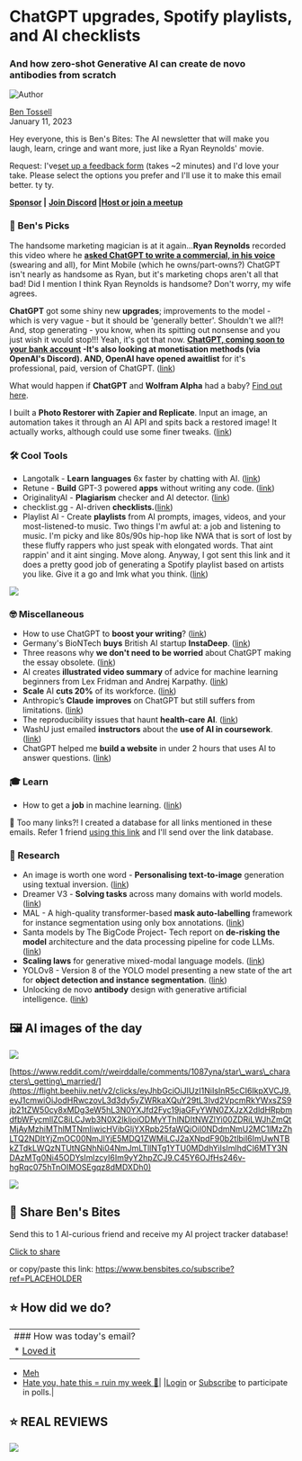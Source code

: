 # ChatGPT upgrades, Spotify playlists, and AI checklists

### And how zero-shot Generative AI can create de novo antibodies from scratch

![Author](https://media.beehiiv.com/cdn-cgi/image/format=auto,onerror=redirect/uploads/user/profile_picture/fc858b4d-39e3-4be1-abf4-2b55504e21a2/thumb_uJ4UYake_400x400.jpg)

[Ben Tossell](https://www.twitter.com/bentossell)  
January 11, 2023

Hey everyone, this is Ben's Bites: The AI newsletter that will make you laugh, learn, cringe and want more, just like a Ryan Reynolds' movie.

Request: I've[set up a feedback form](https://flight.beehiiv.net/v2/clicks/eyJhbGciOiJIUzI1NiIsInR5cCI6IkpXVCJ9.eyJ1cmwiOiJodHRwczovL2Zvcm1zLmdsZS9WS1QzMWlRWUx0NUx3a1ZjNiIsInBvc3RfaWQiOiI4MzJhOGU0Mi01ZmViLTRkNGItYmFmZC0yMDIzOGIxOGUxM2YiLCJwdWJsaWNhdGlvbl9pZCI6IjQ0N2Y2ZTYwLWUzNmEtNDY0Mi1iNmY4LTQ2YmViMTkwNDVlYyIsInZpc2l0X3Rva2VuIjoiZTA1MGRlN2QtZDM1NS00Y2E2LTg2YmYtOWU1ODVhNTQwN2FiIiwiaWF0IjoxNjc0MDMxODQ2Ljk4NCwiaXNzIjoib3JjaGlkIn0.4ANM2f15Xe1OzjOep6x8fiOc_YbVZMG3Bqhwf86m3V0) (takes ~2 minutes) and I'd love your take. Please select the options you prefer and I'll use it to make this email better. ty ty.

**[Sponsor](https://flight.beehiiv.net/v2/clicks/eyJhbGciOiJIUzI1NiIsInR5cCI6IkpXVCJ9.eyJ1cmwiOiJodHRwczovL3Nwb25zb3IuYmVuc2JpdGVzLmNvLyIsInBvc3RfaWQiOiI4MzJhOGU0Mi01ZmViLTRkNGItYmFmZC0yMDIzOGIxOGUxM2YiLCJwdWJsaWNhdGlvbl9pZCI6IjQ0N2Y2ZTYwLWUzNmEtNDY0Mi1iNmY4LTQ2YmViMTkwNDVlYyIsInZpc2l0X3Rva2VuIjoiZTA1MGRlN2QtZDM1NS00Y2E2LTg2YmYtOWU1ODVhNTQwN2FiIiwiaWF0IjoxNjc0MDMxODQ2Ljk4NSwiaXNzIjoib3JjaGlkIn0.zkj3daFTfjdRUvw6gBGt9N3KZL_SojDtnMelZdi4lqo) |** **[Join Discord](https://flight.beehiiv.net/v2/clicks/eyJhbGciOiJIUzI1NiIsInR5cCI6IkpXVCJ9.eyJ1cmwiOiJodHRwczovL2Rpc2NvcmQuZ2cvcWQ5Mk5LakRkRSIsInBvc3RfaWQiOiI4MzJhOGU0Mi01ZmViLTRkNGItYmFmZC0yMDIzOGIxOGUxM2YiLCJwdWJsaWNhdGlvbl9pZCI6IjQ0N2Y2ZTYwLWUzNmEtNDY0Mi1iNmY4LTQ2YmViMTkwNDVlYyIsInZpc2l0X3Rva2VuIjoiZTA1MGRlN2QtZDM1NS00Y2E2LTg2YmYtOWU1ODVhNTQwN2FiIiwiaWF0IjoxNjc0MDMxODQ2Ljk4NSwiaXNzIjoib3JjaGlkIn0.OrbEaxZa64QDvV1IA8p9XSB3WJ7w0I5LZ1bIrfc_h2k) |**[**Host or join a meetup**](https://flight.beehiiv.net/v2/clicks/eyJhbGciOiJIUzI1NiIsInR5cCI6IkpXVCJ9.eyJ1cmwiOiJodHRwczovL21lZXR1cHMuYmVuc2JpdGVzLmNvLyIsInBvc3RfaWQiOiI4MzJhOGU0Mi01ZmViLTRkNGItYmFmZC0yMDIzOGIxOGUxM2YiLCJwdWJsaWNhdGlvbl9pZCI6IjQ0N2Y2ZTYwLWUzNmEtNDY0Mi1iNmY4LTQ2YmViMTkwNDVlYyIsInZpc2l0X3Rva2VuIjoiZTA1MGRlN2QtZDM1NS00Y2E2LTg2YmYtOWU1ODVhNTQwN2FiIiwiaWF0IjoxNjc0MDMxODQ2Ljk4NSwiaXNzIjoib3JjaGlkIn0.bW_KA_W_H-k-Frp5Y8exBOMWZ82xRZ07H9PfeyEM988)

### **🤌 Ben's Picks**

The handsome marketing magician is at it again...**Ryan Reynolds** recorded this video where he **[asked ChatGPT to write a commercial, in his voice](https://flight.beehiiv.net/v2/clicks/eyJhbGciOiJIUzI1NiIsInR5cCI6IkpXVCJ9.eyJ1cmwiOiJodHRwczovL3d3dy55b3V0dWJlLmNvbS93YXRjaD92PV9lSGppZkVMSS1rIiwicG9zdF9pZCI6IjgzMmE4ZTQyLTVmZWItNGQ0Yi1iYWZkLTIwMjM4YjE4ZTEzZiIsInB1YmxpY2F0aW9uX2lkIjoiNDQ3ZjZlNjAtZTM2YS00NjQyLWI2ZjgtNDZiZWIxOTA0NWVjIiwidmlzaXRfdG9rZW4iOiJlMDUwZGU3ZC1kMzU1LTRjYTYtODZiZi05ZTU4NWE1NDA3YWIiLCJpYXQiOjE2NzQwMzE4NDYuOTg1LCJpc3MiOiJvcmNoaWQifQ.yqSig62QZLg138umQ_36XnfvEq0xW1I1fULS7c3CMm4)** (swearing and all), for Mint Mobile (which he owns/part-owns?) ChatGPT isn't nearly as handsome as Ryan, but it's marketing chops aren't all that bad! Did I mention I think Ryan Reynolds is handsome? Don't worry, my wife agrees.

**ChatGPT** got some shiny new **upgrades**; improvements to the model - which is very vague - but it should be 'generally better'. Shouldn't we all?! And, stop generating - you know, when its spitting out nonsense and you just wish it would stop!!! Yeah, it's got that now. **[ChatGPT, coming soon to your bank account](https://flight.beehiiv.net/v2/clicks/eyJhbGciOiJIUzI1NiIsInR5cCI6IkpXVCJ9.eyJ1cmwiOiJodHRwczovL3R3aXR0ZXIuY29tL2JlbnRvc3NlbGwvc3RhdHVzLzE2MTI4ODA1MzAyNzM0MDY5ODgiLCJwb3N0X2lkIjoiODMyYThlNDItNWZlYi00ZDRiLWJhZmQtMjAyMzhiMThlMTNmIiwicHVibGljYXRpb25faWQiOiI0NDdmNmU2MC1lMzZhLTQ2NDItYjZmOC00NmJlYjE5MDQ1ZWMiLCJ2aXNpdF90b2tlbiI6ImUwNTBkZTdkLWQzNTUtNGNhNi04NmJmLTllNTg1YTU0MDdhYiIsImlhdCI6MTY3NDAzMTg0Ni45ODUsImlzcyI6Im9yY2hpZCJ9.LCSIoFUnG5g2xBIcZ8RqEU3V5mzTLvrM5slPc2mCujc) -**It's also looking at monetisation methods (via OpenAI's Discord). AND, OpenAI have opened a**waitlist** for it's professional, paid, version of ChatGPT. ([<u>link</u>](https://flight.beehiiv.net/v2/clicks/eyJhbGciOiJIUzI1NiIsInR5cCI6IkpXVCJ9.eyJ1cmwiOiJodHRwczovL3R3aXR0ZXIuY29tL2dkYi9zdGF0dXMvMTYxMjk4NjEzNDA0ODY5ODM2OT9zPTIwJnQ9QUYyN3F2aklmc3daZm5RY28yOGREdyIsInBvc3RfaWQiOiI4MzJhOGU0Mi01ZmViLTRkNGItYmFmZC0yMDIzOGIxOGUxM2YiLCJwdWJsaWNhdGlvbl9pZCI6IjQ0N2Y2ZTYwLWUzNmEtNDY0Mi1iNmY4LTQ2YmViMTkwNDVlYyIsInZpc2l0X3Rva2VuIjoiZTA1MGRlN2QtZDM1NS00Y2E2LTg2YmYtOWU1ODVhNTQwN2FiIiwiaWF0IjoxNjc0MDMxODQ2Ljk4NSwiaXNzIjoib3JjaGlkIn0.9atucVLgtPsds8cIvbKtkg0gWG-X3aHzeAr7eLDGA9E))

What would happen if **ChatGPT** and **Wolfram Alpha** had a baby? [Find out here](https://flight.beehiiv.net/v2/clicks/eyJhbGciOiJIUzI1NiIsInR5cCI6IkpXVCJ9.eyJ1cmwiOiJodHRwczovL3dyaXRpbmdzLnN0ZXBoZW53b2xmcmFtLmNvbS8yMDIzLzAxL3dvbGZyYW1hbHBoYS1hcy10aGUtd2F5LXRvLWJyaW5nLWNvbXB1dGF0aW9uYWwta25vd2xlZGdlLXN1cGVycG93ZXJzLXRvLWNoYXRncHQvIiwicG9zdF9pZCI6IjgzMmE4ZTQyLTVmZWItNGQ0Yi1iYWZkLTIwMjM4YjE4ZTEzZiIsInB1YmxpY2F0aW9uX2lkIjoiNDQ3ZjZlNjAtZTM2YS00NjQyLWI2ZjgtNDZiZWIxOTA0NWVjIiwidmlzaXRfdG9rZW4iOiJlMDUwZGU3ZC1kMzU1LTRjYTYtODZiZi05ZTU4NWE1NDA3YWIiLCJpYXQiOjE2NzQwMzE4NDYuOTg1LCJpc3MiOiJvcmNoaWQifQ.IHzlzJOFbeFEgUc4gnvKJMzX8mwB-mF4CGorD01GgH8).

I built a **Photo Restorer with Zapier and Replicate**. Input an image, an automation takes it through an AI API and spits back a restored image! It actually works, although could use some finer tweaks. ([link](https://flight.beehiiv.net/v2/clicks/eyJhbGciOiJIUzI1NiIsInR5cCI6IkpXVCJ9.eyJ1cmwiOiJodHRwczovL3R3aXR0ZXIuY29tL2JlbnRvc3NlbGwvc3RhdHVzLzE2MTI4MjE1NTI0NDk0Mjk1MDQiLCJwb3N0X2lkIjoiODMyYThlNDItNWZlYi00ZDRiLWJhZmQtMjAyMzhiMThlMTNmIiwicHVibGljYXRpb25faWQiOiI0NDdmNmU2MC1lMzZhLTQ2NDItYjZmOC00NmJlYjE5MDQ1ZWMiLCJ2aXNpdF90b2tlbiI6ImUwNTBkZTdkLWQzNTUtNGNhNi04NmJmLTllNTg1YTU0MDdhYiIsImlhdCI6MTY3NDAzMTg0Ni45ODUsImlzcyI6Im9yY2hpZCJ9.BCfzEqRAG7pW9CetczMmtqcHNdcWrQkHBBmw-KzY-d4))

### **🛠️ Cool Tools**

* Langotalk - **Learn** **languages** 6x faster by chatting with AI. ([<u>link</u>](https://flight.beehiiv.net/v2/clicks/eyJhbGciOiJIUzI1NiIsInR5cCI6IkpXVCJ9.eyJ1cmwiOiJodHRwOi8vbGFuZ290YWxrLm9yZyIsInBvc3RfaWQiOiI4MzJhOGU0Mi01ZmViLTRkNGItYmFmZC0yMDIzOGIxOGUxM2YiLCJwdWJsaWNhdGlvbl9pZCI6IjQ0N2Y2ZTYwLWUzNmEtNDY0Mi1iNmY4LTQ2YmViMTkwNDVlYyIsInZpc2l0X3Rva2VuIjoiZTA1MGRlN2QtZDM1NS00Y2E2LTg2YmYtOWU1ODVhNTQwN2FiIiwiaWF0IjoxNjc0MDMxODQ2Ljk4NSwiaXNzIjoib3JjaGlkIn0.Y5mu7tUhqXy1Ii1RgLBLapU57_WMkW9H8kjNVCqvVQk))
* Retune - **Build** GPT-3 powered **apps** without writing any code. ([<u>link</u>](https://flight.beehiiv.net/v2/clicks/eyJhbGciOiJIUzI1NiIsInR5cCI6IkpXVCJ9.eyJ1cmwiOiJodHRwczovL3JldHVuZS5zby8iLCJwb3N0X2lkIjoiODMyYThlNDItNWZlYi00ZDRiLWJhZmQtMjAyMzhiMThlMTNmIiwicHVibGljYXRpb25faWQiOiI0NDdmNmU2MC1lMzZhLTQ2NDItYjZmOC00NmJlYjE5MDQ1ZWMiLCJ2aXNpdF90b2tlbiI6ImUwNTBkZTdkLWQzNTUtNGNhNi04NmJmLTllNTg1YTU0MDdhYiIsImlhdCI6MTY3NDAzMTg0Ni45ODUsImlzcyI6Im9yY2hpZCJ9.ZpFcEONzrN5iXD2JC_NWFLUFafFA-rX9swf10dEqirk))
* OriginalityAI - **Plagiarism** checker and AI detector. ([link](https://flight.beehiiv.net/v2/clicks/eyJhbGciOiJIUzI1NiIsInR5cCI6IkpXVCJ9.eyJ1cmwiOiJodHRwczovL29yaWdpbmFsaXR5LmFpLyIsInBvc3RfaWQiOiI4MzJhOGU0Mi01ZmViLTRkNGItYmFmZC0yMDIzOGIxOGUxM2YiLCJwdWJsaWNhdGlvbl9pZCI6IjQ0N2Y2ZTYwLWUzNmEtNDY0Mi1iNmY4LTQ2YmViMTkwNDVlYyIsInZpc2l0X3Rva2VuIjoiZTA1MGRlN2QtZDM1NS00Y2E2LTg2YmYtOWU1ODVhNTQwN2FiIiwiaWF0IjoxNjc0MDMxODQ2Ljk4NSwiaXNzIjoib3JjaGlkIn0.0wEU4jMnrGf9tx11LleL2Apy2Jtor-jW8lTx0u0q3WQ))
* checklist.gg - AI-driven **checklists.**([link](https://flight.beehiiv.net/v2/clicks/eyJhbGciOiJIUzI1NiIsInR5cCI6IkpXVCJ9.eyJ1cmwiOiJodHRwczovL2NoZWNrbGlzdC5nZy8iLCJwb3N0X2lkIjoiODMyYThlNDItNWZlYi00ZDRiLWJhZmQtMjAyMzhiMThlMTNmIiwicHVibGljYXRpb25faWQiOiI0NDdmNmU2MC1lMzZhLTQ2NDItYjZmOC00NmJlYjE5MDQ1ZWMiLCJ2aXNpdF90b2tlbiI6ImUwNTBkZTdkLWQzNTUtNGNhNi04NmJmLTllNTg1YTU0MDdhYiIsImlhdCI6MTY3NDAzMTg0Ni45ODUsImlzcyI6Im9yY2hpZCJ9.EWIsU1njyVkL36_5Pkj6usjxXcTLpK0ZGhcRYBuCmDc))
* Playlist AI - Create **playlists** from AI prompts, images, videos, and your most-listened-to music. Two things I'm awful at: a job and listening to music. I'm picky and like 80s/90s hip-hop like NWA that is sort of lost by these fluffy rappers who just speak with elongated words. That aint rappin' and it aint singing. Move along. Anyway, I got sent this link and it does a pretty good job of generating a Spotify playlist based on artists you like. Give it a go and lmk what you think. ([<u>link</u>](https://flight.beehiiv.net/v2/clicks/eyJhbGciOiJIUzI1NiIsInR5cCI6IkpXVCJ9.eyJ1cmwiOiJodHRwczovL3d3dy5wbGF5bGlzdGFpLmFwcC8iLCJwb3N0X2lkIjoiODMyYThlNDItNWZlYi00ZDRiLWJhZmQtMjAyMzhiMThlMTNmIiwicHVibGljYXRpb25faWQiOiI0NDdmNmU2MC1lMzZhLTQ2NDItYjZmOC00NmJlYjE5MDQ1ZWMiLCJ2aXNpdF90b2tlbiI6ImUwNTBkZTdkLWQzNTUtNGNhNi04NmJmLTllNTg1YTU0MDdhYiIsImlhdCI6MTY3NDAzMTg0Ni45ODUsImlzcyI6Im9yY2hpZCJ9.Bt-wmxd4mKD9S1M0eLlxHoTW-4sJY9pzimlpjADR1aA))

![](https://media.beehiiv.com/cdn-cgi/image/format=auto,onerror=redirect/uploads/asset/file/eb74bd1e-b0a3-4baa-a200-a5e7eb764447/460x0w.png)

### **🤓 Miscellaneous**

* How to use ChatGPT to **boost your writing**? ([<u>link</u>](https://flight.beehiiv.net/v2/clicks/eyJhbGciOiJIUzI1NiIsInR5cCI6IkpXVCJ9.eyJ1cmwiOiJodHRwczovL29uZXVzZWZ1bHRoaW5nLnN1YnN0YWNrLmNvbS9wL2hvdy10by11c2UtY2hhdGdwdC10by1ib29zdC15b3VyIiwicG9zdF9pZCI6IjgzMmE4ZTQyLTVmZWItNGQ0Yi1iYWZkLTIwMjM4YjE4ZTEzZiIsInB1YmxpY2F0aW9uX2lkIjoiNDQ3ZjZlNjAtZTM2YS00NjQyLWI2ZjgtNDZiZWIxOTA0NWVjIiwidmlzaXRfdG9rZW4iOiJlMDUwZGU3ZC1kMzU1LTRjYTYtODZiZi05ZTU4NWE1NDA3YWIiLCJpYXQiOjE2NzQwMzE4NDYuOTg1LCJpc3MiOiJvcmNoaWQifQ.9BPdrn5q4Q9MZuieq7g7kc5oT_8zqrrM4yS3_UfI8As))
* Germany's BioNTech **buys** British AI startup **InstaDeep**. ([<u>link</u>](https://flight.beehiiv.net/v2/clicks/eyJhbGciOiJIUzI1NiIsInR5cCI6IkpXVCJ9.eyJ1cmwiOiJodHRwczovL3d3dy5yZXV0ZXJzLmNvbS9tYXJrZXRzL2RlYWxzL2Jpb250ZWNoLWFjcXVpcmUtYnJpdGlzaC1hcnRpZmljaWFsLWludGVsbGlnZW5jZS1zdGFydHVwLWluc3RhZGVlcC0yMDIzLTAxLTEwLyIsInBvc3RfaWQiOiI4MzJhOGU0Mi01ZmViLTRkNGItYmFmZC0yMDIzOGIxOGUxM2YiLCJwdWJsaWNhdGlvbl9pZCI6IjQ0N2Y2ZTYwLWUzNmEtNDY0Mi1iNmY4LTQ2YmViMTkwNDVlYyIsInZpc2l0X3Rva2VuIjoiZTA1MGRlN2QtZDM1NS00Y2E2LTg2YmYtOWU1ODVhNTQwN2FiIiwiaWF0IjoxNjc0MDMxODQ2Ljk4NSwiaXNzIjoib3JjaGlkIn0.n_SeKXtHCD_oeiBA4P-G8pQYBlJH0FkljR5-0_P238w))
* Three reasons why **we don't need to be worried** about ChatGPT making the essay obsolete. ([<u>link</u>](https://flight.beehiiv.net/v2/clicks/eyJhbGciOiJIUzI1NiIsInR5cCI6IkpXVCJ9.eyJ1cmwiOiJodHRwczovL2Jsb2cuYW50aW1hdHRlci5zeXN0ZW1zL2NoYXRncHQtYWludC1nb3Qtbm90aGluLW9uLW1lLyIsInBvc3RfaWQiOiI4MzJhOGU0Mi01ZmViLTRkNGItYmFmZC0yMDIzOGIxOGUxM2YiLCJwdWJsaWNhdGlvbl9pZCI6IjQ0N2Y2ZTYwLWUzNmEtNDY0Mi1iNmY4LTQ2YmViMTkwNDVlYyIsInZpc2l0X3Rva2VuIjoiZTA1MGRlN2QtZDM1NS00Y2E2LTg2YmYtOWU1ODVhNTQwN2FiIiwiaWF0IjoxNjc0MDMxODQ2Ljk4NSwiaXNzIjoib3JjaGlkIn0.p1xBGLse5xcuN_nv5evc9mcPwtgsxAZgbqvCLzgnCM0))
* AI creates **illustrated video summary** of advice for machine learning beginners from Lex Fridman and Andrej Karpathy. ([<u>link</u>](https://flight.beehiiv.net/v2/clicks/eyJhbGciOiJIUzI1NiIsInR5cCI6IkpXVCJ9.eyJ1cmwiOiJodHRwczovL3R3aXR0ZXIuY29tL2p1YW5jb3BpODEvc3RhdHVzLzE2MTI5MDM3MjM2OTI2MTM2MzIiLCJwb3N0X2lkIjoiODMyYThlNDItNWZlYi00ZDRiLWJhZmQtMjAyMzhiMThlMTNmIiwicHVibGljYXRpb25faWQiOiI0NDdmNmU2MC1lMzZhLTQ2NDItYjZmOC00NmJlYjE5MDQ1ZWMiLCJ2aXNpdF90b2tlbiI6ImUwNTBkZTdkLWQzNTUtNGNhNi04NmJmLTllNTg1YTU0MDdhYiIsImlhdCI6MTY3NDAzMTg0Ni45ODUsImlzcyI6Im9yY2hpZCJ9.sWJ9u0oHxrgAn2hNiHSy4VlWAG2JfYtHp4YuGxti2vw))
* **Scale** AI **cuts 20%** of its workforce. ([<u>link</u>](https://flight.beehiiv.net/v2/clicks/eyJhbGciOiJIUzI1NiIsInR5cCI6IkpXVCJ9.eyJ1cmwiOiJodHRwczovL3RlY2hjcnVuY2guY29tLzIwMjMvMDEvMTAvc2NhbGUtYWktY3V0cy0yMC1vZi1pdHMtd29ya2ZvcmNlIiwicG9zdF9pZCI6IjgzMmE4ZTQyLTVmZWItNGQ0Yi1iYWZkLTIwMjM4YjE4ZTEzZiIsInB1YmxpY2F0aW9uX2lkIjoiNDQ3ZjZlNjAtZTM2YS00NjQyLWI2ZjgtNDZiZWIxOTA0NWVjIiwidmlzaXRfdG9rZW4iOiJlMDUwZGU3ZC1kMzU1LTRjYTYtODZiZi05ZTU4NWE1NDA3YWIiLCJpYXQiOjE2NzQwMzE4NDYuOTg1LCJpc3MiOiJvcmNoaWQifQ.ZZqv0SO61EBgSICJQEVgYjyqxW2Fpqsbz5UB5fwusz0))
* Anthropic’s **Claude** **improves** on ChatGPT but still suffers from limitations. ([<u>link</u>](https://flight.beehiiv.net/v2/clicks/eyJhbGciOiJIUzI1NiIsInR5cCI6IkpXVCJ9.eyJ1cmwiOiJodHRwczovL3RlY2hjcnVuY2guY29tLzIwMjMvMDEvMDkvYW50aHJvcGljcy1jbGF1ZGUtaW1wcm92ZXMtb24tY2hhdGdwdC1idXQtc3RpbGwtc3VmZmVycy1mcm9tLWxpbWl0YXRpb25zLyIsInBvc3RfaWQiOiI4MzJhOGU0Mi01ZmViLTRkNGItYmFmZC0yMDIzOGIxOGUxM2YiLCJwdWJsaWNhdGlvbl9pZCI6IjQ0N2Y2ZTYwLWUzNmEtNDY0Mi1iNmY4LTQ2YmViMTkwNDVlYyIsInZpc2l0X3Rva2VuIjoiZTA1MGRlN2QtZDM1NS00Y2E2LTg2YmYtOWU1ODVhNTQwN2FiIiwiaWF0IjoxNjc0MDMxODQ2Ljk4NSwiaXNzIjoib3JjaGlkIn0.FHVg9A-b_9g04_Em1fkEB0gPc4Spts0PLvOeStwsLto))
* The reproducibility issues that haunt **health-care AI**. ([<u>link</u>](https://flight.beehiiv.net/v2/clicks/eyJhbGciOiJIUzI1NiIsInR5cCI6IkpXVCJ9.eyJ1cmwiOiJodHRwczovL3d3dy5uYXR1cmUuY29tL2FydGljbGVzL2Q0MTU4Ni0wMjMtMDAwMjMtMiIsInBvc3RfaWQiOiI4MzJhOGU0Mi01ZmViLTRkNGItYmFmZC0yMDIzOGIxOGUxM2YiLCJwdWJsaWNhdGlvbl9pZCI6IjQ0N2Y2ZTYwLWUzNmEtNDY0Mi1iNmY4LTQ2YmViMTkwNDVlYyIsInZpc2l0X3Rva2VuIjoiZTA1MGRlN2QtZDM1NS00Y2E2LTg2YmYtOWU1ODVhNTQwN2FiIiwiaWF0IjoxNjc0MDMxODQ2Ljk4NSwiaXNzIjoib3JjaGlkIn0.zBHIapiqf8r2k69eAVm8-sRGoJ-KOqT_STzMkcegix4))
* WashU just emailed **instructors** about the **use of AI in coursework**. ([<u>link</u>](https://flight.beehiiv.net/v2/clicks/eyJhbGciOiJIUzI1NiIsInR5cCI6IkpXVCJ9.eyJ1cmwiOiJodHRwczovL3R3aXR0ZXIuY29tL2plZmZyZXlybWlsbG1hbi9zdGF0dXMvMTYxMjg0MjU3MjI0MTU2Nzc0NCIsInBvc3RfaWQiOiI4MzJhOGU0Mi01ZmViLTRkNGItYmFmZC0yMDIzOGIxOGUxM2YiLCJwdWJsaWNhdGlvbl9pZCI6IjQ0N2Y2ZTYwLWUzNmEtNDY0Mi1iNmY4LTQ2YmViMTkwNDVlYyIsInZpc2l0X3Rva2VuIjoiZTA1MGRlN2QtZDM1NS00Y2E2LTg2YmYtOWU1ODVhNTQwN2FiIiwiaWF0IjoxNjc0MDMxODQ2Ljk4NiwiaXNzIjoib3JjaGlkIn0.AMONhDYd_Al2ZO0hyv02YBOrS1SXVvX8ipWJsVESVso))
* ChatGPT helped me **build a website** in under 2 hours that uses AI to answer questions. ([<u>link</u>](https://flight.beehiiv.net/v2/clicks/eyJhbGciOiJIUzI1NiIsInR5cCI6IkpXVCJ9.eyJ1cmwiOiJodHRwczovL3R3aXR0ZXIuY29tL3Nod25obGwvc3RhdHVzLzE2MTI4NzcyMjc3OTE2ODM2MDQiLCJwb3N0X2lkIjoiODMyYThlNDItNWZlYi00ZDRiLWJhZmQtMjAyMzhiMThlMTNmIiwicHVibGljYXRpb25faWQiOiI0NDdmNmU2MC1lMzZhLTQ2NDItYjZmOC00NmJlYjE5MDQ1ZWMiLCJ2aXNpdF90b2tlbiI6ImUwNTBkZTdkLWQzNTUtNGNhNi04NmJmLTllNTg1YTU0MDdhYiIsImlhdCI6MTY3NDAzMTg0Ni45ODYsImlzcyI6Im9yY2hpZCJ9.id_FToEQpnUzIWeOjmm2jkMAAarjwViWkHcAsp6h9M4))

### **🎓 Learn**

* How to get a **job** in machine learning. ([<u>link</u>](https://flight.beehiiv.net/v2/clicks/eyJhbGciOiJIUzI1NiIsInR5cCI6IkpXVCJ9.eyJ1cmwiOiJodHRwczovL3d3dy55b3V0dWJlLmNvbS93YXRjaD92PXM4ZWRybXNmVmtzIiwicG9zdF9pZCI6IjgzMmE4ZTQyLTVmZWItNGQ0Yi1iYWZkLTIwMjM4YjE4ZTEzZiIsInB1YmxpY2F0aW9uX2lkIjoiNDQ3ZjZlNjAtZTM2YS00NjQyLWI2ZjgtNDZiZWIxOTA0NWVjIiwidmlzaXRfdG9rZW4iOiJlMDUwZGU3ZC1kMzU1LTRjYTYtODZiZi05ZTU4NWE1NDA3YWIiLCJpYXQiOjE2NzQwMzE4NDYuOTg2LCJpc3MiOiJvcmNoaWQifQ.jD1bZ9fu3_0PhRX0k7FPMuTLxRCRzNBMIsgvaZ4JELo))

👋 Too many links?! I created a database for all links mentioned in these emails. Refer 1 friend [using this link](https://flight.beehiiv.net/v2/clicks/eyJhbGciOiJIUzI1NiIsInR5cCI6IkpXVCJ9.eyJ1cmwiOiJodHRwczovL3d3dy5iZW5zYml0ZXMuY28vc3Vic2NyaWJlP3JlZj1QTEFDRUhPTERFUiIsInBvc3RfaWQiOiI4MzJhOGU0Mi01ZmViLTRkNGItYmFmZC0yMDIzOGIxOGUxM2YiLCJwdWJsaWNhdGlvbl9pZCI6IjQ0N2Y2ZTYwLWUzNmEtNDY0Mi1iNmY4LTQ2YmViMTkwNDVlYyIsInZpc2l0X3Rva2VuIjoiZTA1MGRlN2QtZDM1NS00Y2E2LTg2YmYtOWU1ODVhNTQwN2FiIiwiaWF0IjoxNjc0MDMxODQ2Ljk4NiwiaXNzIjoib3JjaGlkIn0.bzS4gfVDx-VTjz5lgrRWmskL-hVesw5Hdo2n_dEsmA8) and I'll send over the link database.

### **🔬 Research**

* An image is worth one word - **Personalising text-to-image** generation using textual inversion. ([<u>link</u>](https://flight.beehiiv.net/v2/clicks/eyJhbGciOiJIUzI1NiIsInR5cCI6IkpXVCJ9.eyJ1cmwiOiJodHRwczovL3RleHR1YWwtaW52ZXJzaW9uLmdpdGh1Yi5pby8iLCJwb3N0X2lkIjoiODMyYThlNDItNWZlYi00ZDRiLWJhZmQtMjAyMzhiMThlMTNmIiwicHVibGljYXRpb25faWQiOiI0NDdmNmU2MC1lMzZhLTQ2NDItYjZmOC00NmJlYjE5MDQ1ZWMiLCJ2aXNpdF90b2tlbiI6ImUwNTBkZTdkLWQzNTUtNGNhNi04NmJmLTllNTg1YTU0MDdhYiIsImlhdCI6MTY3NDAzMTg0Ni45ODYsImlzcyI6Im9yY2hpZCJ9.dPT9366fug71hi_ZSLoe36Wo_Fgs5CP23dtzpCj9SUc))
* Dreamer V3 - **Solving tasks** across many domains with world models. ([<u>link</u>](https://flight.beehiiv.net/v2/clicks/eyJhbGciOiJIUzI1NiIsInR5cCI6IkpXVCJ9.eyJ1cmwiOiJodHRwczovL2FyeGl2Lm9yZy9hYnMvMjMwMS4wNDEwNCIsInBvc3RfaWQiOiI4MzJhOGU0Mi01ZmViLTRkNGItYmFmZC0yMDIzOGIxOGUxM2YiLCJwdWJsaWNhdGlvbl9pZCI6IjQ0N2Y2ZTYwLWUzNmEtNDY0Mi1iNmY4LTQ2YmViMTkwNDVlYyIsInZpc2l0X3Rva2VuIjoiZTA1MGRlN2QtZDM1NS00Y2E2LTg2YmYtOWU1ODVhNTQwN2FiIiwiaWF0IjoxNjc0MDMxODQ2Ljk4NiwiaXNzIjoib3JjaGlkIn0.FC1taJoieZ3KwhT07OzDRI-zqPYZSjOWNxCm3PxeInI))
* MAL - A high-quality transformer-based **mask auto-labelling** framework for instance segmentation using only box annotations. ([<u>link</u>](https://flight.beehiiv.net/v2/clicks/eyJhbGciOiJIUzI1NiIsInR5cCI6IkpXVCJ9.eyJ1cmwiOiJodHRwczovL2FyeGl2Lm9yZy9hYnMvMjMwMS4wMzk5MiIsInBvc3RfaWQiOiI4MzJhOGU0Mi01ZmViLTRkNGItYmFmZC0yMDIzOGIxOGUxM2YiLCJwdWJsaWNhdGlvbl9pZCI6IjQ0N2Y2ZTYwLWUzNmEtNDY0Mi1iNmY4LTQ2YmViMTkwNDVlYyIsInZpc2l0X3Rva2VuIjoiZTA1MGRlN2QtZDM1NS00Y2E2LTg2YmYtOWU1ODVhNTQwN2FiIiwiaWF0IjoxNjc0MDMxODQ2Ljk4NiwiaXNzIjoib3JjaGlkIn0.VWoGy7wRoYvK-T_4eMHBCWqL7VU9akfKNdKR-RZ_USE))
* Santa models by The BigCode Project- Tech report on **de-risking the model** architecture and the data processing pipeline for code LLMs. ([<u>link</u>](https://flight.beehiiv.net/v2/clicks/eyJhbGciOiJIUzI1NiIsInR5cCI6IkpXVCJ9.eyJ1cmwiOiJodHRwczovL2FyeGl2Lm9yZy9hYnMvMjMwMS4wMzk4OCIsInBvc3RfaWQiOiI4MzJhOGU0Mi01ZmViLTRkNGItYmFmZC0yMDIzOGIxOGUxM2YiLCJwdWJsaWNhdGlvbl9pZCI6IjQ0N2Y2ZTYwLWUzNmEtNDY0Mi1iNmY4LTQ2YmViMTkwNDVlYyIsInZpc2l0X3Rva2VuIjoiZTA1MGRlN2QtZDM1NS00Y2E2LTg2YmYtOWU1ODVhNTQwN2FiIiwiaWF0IjoxNjc0MDMxODQ2Ljk4NiwiaXNzIjoib3JjaGlkIn0.QU29vcMzqst6hzDwykEz7GrAowy1CN2NCQaRw85n70Q))
* **Scaling laws** for generative mixed-modal language models. ([<u>link</u>](https://flight.beehiiv.net/v2/clicks/eyJhbGciOiJIUzI1NiIsInR5cCI6IkpXVCJ9.eyJ1cmwiOiJodHRwczovL2FyeGl2Lm9yZy9hYnMvMjMwMS4wMzcyOCIsInBvc3RfaWQiOiI4MzJhOGU0Mi01ZmViLTRkNGItYmFmZC0yMDIzOGIxOGUxM2YiLCJwdWJsaWNhdGlvbl9pZCI6IjQ0N2Y2ZTYwLWUzNmEtNDY0Mi1iNmY4LTQ2YmViMTkwNDVlYyIsInZpc2l0X3Rva2VuIjoiZTA1MGRlN2QtZDM1NS00Y2E2LTg2YmYtOWU1ODVhNTQwN2FiIiwiaWF0IjoxNjc0MDMxODQ2Ljk4NiwiaXNzIjoib3JjaGlkIn0.XXzMwSlrsPfIMrMfYuiiOv3CPa8qysnRMtoKd7tLqmM))
* YOLOv8 - Version 8 of the YOLO model presenting a new state of the art for **object detection and instance segmentation**. ([<u>link</u>](https://flight.beehiiv.net/v2/clicks/eyJhbGciOiJIUzI1NiIsInR5cCI6IkpXVCJ9.eyJ1cmwiOiJodHRwczovL2Jsb2cucm9ib2Zsb3cuY29tL3doYXRzLW5ldy1pbi15b2xvdjgvIiwicG9zdF9pZCI6IjgzMmE4ZTQyLTVmZWItNGQ0Yi1iYWZkLTIwMjM4YjE4ZTEzZiIsInB1YmxpY2F0aW9uX2lkIjoiNDQ3ZjZlNjAtZTM2YS00NjQyLWI2ZjgtNDZiZWIxOTA0NWVjIiwidmlzaXRfdG9rZW4iOiJlMDUwZGU3ZC1kMzU1LTRjYTYtODZiZi05ZTU4NWE1NDA3YWIiLCJpYXQiOjE2NzQwMzE4NDYuOTg2LCJpc3MiOiJvcmNoaWQifQ.jsBXQUX8aWZkGsgz5yjtutU9riO7M1aUTGqywbm5VRY))
* Unlocking de novo **antibody** design with generative artificial intelligence. ([link](https://flight.beehiiv.net/v2/clicks/eyJhbGciOiJIUzI1NiIsInR5cCI6IkpXVCJ9.eyJ1cmwiOiJodHRwczovL3d3dy5iaW9yeGl2Lm9yZy9jb250ZW50LzEwLjExMDEvMjAyMy4wMS4wOC41MjMxODd2MSIsInBvc3RfaWQiOiI4MzJhOGU0Mi01ZmViLTRkNGItYmFmZC0yMDIzOGIxOGUxM2YiLCJwdWJsaWNhdGlvbl9pZCI6IjQ0N2Y2ZTYwLWUzNmEtNDY0Mi1iNmY4LTQ2YmViMTkwNDVlYyIsInZpc2l0X3Rva2VuIjoiZTA1MGRlN2QtZDM1NS00Y2E2LTg2YmYtOWU1ODVhNTQwN2FiIiwiaWF0IjoxNjc0MDMxODQ2Ljk4NiwiaXNzIjoib3JjaGlkIn0.JJmiDtmuRJogeSiqaXKbuWpAkoR0rULWIqbqZsO5JpM))

## **🖼 AI images of the day**

![](https://media.beehiiv.com/cdn-cgi/image/format=auto,onerror=redirect/uploads/asset/file/1f029c2a-c37c-409c-8942-46ba404aa5ab/6043knelf7ba1.png)

[https://www.reddit.com/r/weirddalle/comments/1087yna/star\_wars\_characters\_getting\_married/](https://flight.beehiiv.net/v2/clicks/eyJhbGciOiJIUzI1NiIsInR5cCI6IkpXVCJ9.eyJ1cmwiOiJodHRwczovL3d3dy5yZWRkaXQuY29tL3Ivd2VpcmRkYWxsZS9jb21tZW50cy8xMDg3eW5hL3N0YXJfd2Fyc19jaGFyYWN0ZXJzX2dldHRpbmdfbWFycmllZC8iLCJwb3N0X2lkIjoiODMyYThlNDItNWZlYi00ZDRiLWJhZmQtMjAyMzhiMThlMTNmIiwicHVibGljYXRpb25faWQiOiI0NDdmNmU2MC1lMzZhLTQ2NDItYjZmOC00NmJlYjE5MDQ1ZWMiLCJ2aXNpdF90b2tlbiI6ImUwNTBkZTdkLWQzNTUtNGNhNi04NmJmLTllNTg1YTU0MDdhYiIsImlhdCI6MTY3NDAzMTg0Ni45ODYsImlzcyI6Im9yY2hpZCJ9.C45Y6OJfHs246v-hgRqc075hTnOIMOSEgqz8dMDXDh0)

![](https://media.beehiiv.com/cdn-cgi/image/format=auto,onerror=redirect/uploads/asset/file/b1d920b7-6cb9-4532-993d-680180906162/oelaonelf7ba1.png)

## **🤗 Share Ben's Bites**

Send this to 1 AI-curious friend and receive my AI project tracker database!

[Click to share](https://flight.beehiiv.net/v2/clicks/eyJhbGciOiJIUzI1NiIsInR5cCI6IkpXVCJ9.eyJ1cmwiOiJodHRwczovL3d3dy5iZW5zYml0ZXMuY28vc3Vic2NyaWJlP3JlZj1QTEFDRUhPTERFUiIsInBvc3RfaWQiOiI4MzJhOGU0Mi01ZmViLTRkNGItYmFmZC0yMDIzOGIxOGUxM2YiLCJwdWJsaWNhdGlvbl9pZCI6IjQ0N2Y2ZTYwLWUzNmEtNDY0Mi1iNmY4LTQ2YmViMTkwNDVlYyIsInZpc2l0X3Rva2VuIjoiZTA1MGRlN2QtZDM1NS00Y2E2LTg2YmYtOWU1ODVhNTQwN2FiIiwiaWF0IjoxNjc0MDMxODQ2Ljk4NiwiaXNzIjoib3JjaGlkIn0.bzS4gfVDx-VTjz5lgrRWmskL-hVesw5Hdo2n_dEsmA8)

or copy/paste this link: https://www.bensbites.co/subscribe?ref=PLACEHOLDER

## **⭐️ How did we do?**

||
|:---|
|### How was today's email?|
|* [Loved it](/login)
* [Meh](/login)
* [Hate you, hate this = ruin my week 🥹](/login)|
|[Login](/login) or [Subscribe](https://www.bensbites.co/subscribe) to participate in polls.|

## **⭐️ REAL** REVIEWS

![](https://media.beehiiv.com/cdn-cgi/image/format=auto,onerror=redirect/uploads/asset/file/c8a91ecd-5477-493e-bb9d-9ed8f04bde24/Screenshot_2022-12-13_at_14.55.58.png)